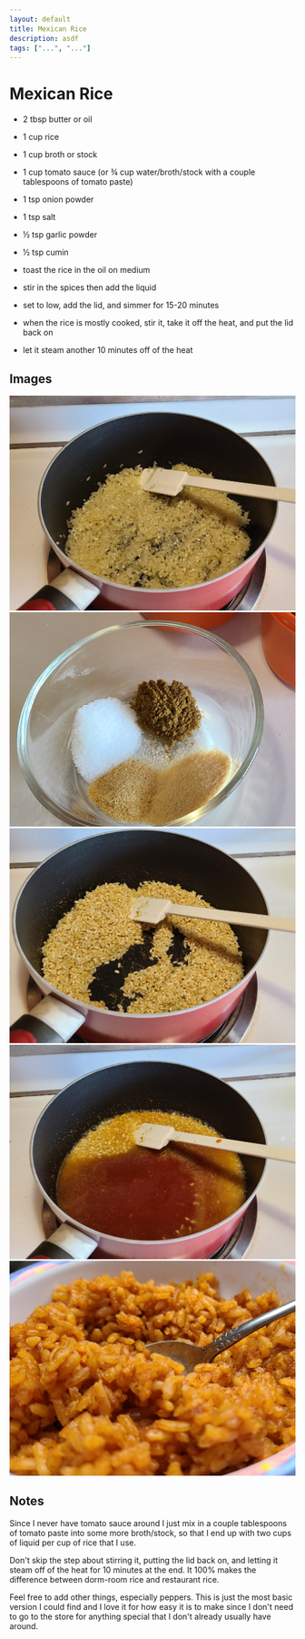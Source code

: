 ```yaml
---
layout: default
title: Mexican Rice
description: asdf
tags: ["...", "..."]
---
```


# Mexican Rice

- 2 tbsp butter or oil

- 1 cup rice
- 1 cup broth or stock
- 1 cup tomato sauce (or ¾ cup water/broth/stock with a couple tablespoons of tomato paste)

- 1 tsp onion powder
- 1 tsp salt
- ½ tsp garlic powder
- ½ tsp cumin

- toast the rice in the oil on medium
- stir in the spices then add the liquid
- set to low, add the lid, and simmer for 15-20 minutes
- when the rice is mostly cooked, stir it, take it off the heat, and put the lid back on
- let it steam another 10 minutes off of the heat


## Images

![mexican-rice](/assets/images/recipes/mexican-rice/mexican-rice-1.jpg)
![mexican-rice](/assets/images/recipes/mexican-rice/mexican-rice-2.jpg)
![mexican-rice](/assets/images/recipes/mexican-rice/mexican-rice-3.jpg)
![mexican-rice](/assets/images/recipes/mexican-rice/mexican-rice-4.jpg)
![mexican-rice](/assets/images/recipes/mexican-rice/mexican-rice-5.jpg)

## Notes

Since I never have tomato sauce around I just mix in a couple tablespoons of tomato paste into some more broth/stock, so that I end up with two cups of liquid per cup of rice that I use.

Don't skip the step about stirring it, putting the lid back on, and letting it steam off of the heat for 10 minutes at the end. It 100% makes the difference between dorm-room rice and restaurant rice.

Feel free to add other things, especially peppers. This is just the most basic version I could find and I love it for how easy it is to make since I don't need to go to the store for anything special that I don't already usually have around.